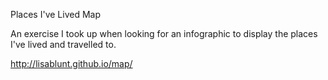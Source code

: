 Places I've Lived Map

An exercise I took up when looking for an infographic to display the places I've lived and travelled to. 

http://lisablunt.github.io/map/
